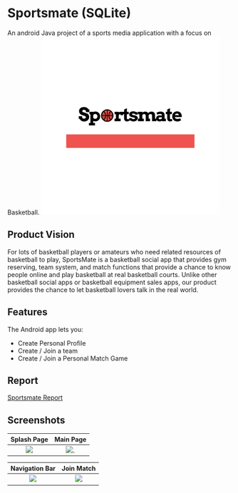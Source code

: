# Sportsmate (SQLite)
An android Java project of a sports media application with a focus on Basketball.
<img src="https://github.com/dylan-kuo/SportsmateApp/blob/master/app/src/main/res/drawable/logo.png"  width="400" height="400">
## Product Vision
For lots of basketball players or amateurs who need related resources of basketball to play,
SportsMate is a basketball social app that provides gym reserving, team system, and match
functions that provide a chance to know people online and play basketball at real basketball courts.
Unlike other basketball social apps or basketball equipment sales apps, our product provides the
chance to let basketball lovers talk in the real world.

## Features

The Android app lets you:
- Create Personal Profile
- Create / Join a team
- Create / Join a Personal Match Game

## Report
[Sportsmate Report](https://github.com/dylan-kuo/SportsmateLite/blob/master/Reports/Sportsmate%20Final%20Prestantation.pdf "Sportsmate Report")
## Screenshots

Splash Page             |  Main Page
:-------------------------:|:-------------------------:
![](https://github.com/dylan-kuo/SportsmateLite/blob/master/screenshots/splash.png)  |  ![](https://github.com/dylan-kuo/SportsmateLite/blob/master/screenshots/main.png).

Navigation Bar           |  Join Match
:-------------------------:|:-------------------------:
![](https://github.com/dylan-kuo/SportsmateLite/blob/master/screenshots/nav_bar.png)  |  ![](https://github.com/dylan-kuo/SportsmateLite/blob/master/screenshots/join_personal_match.png)
